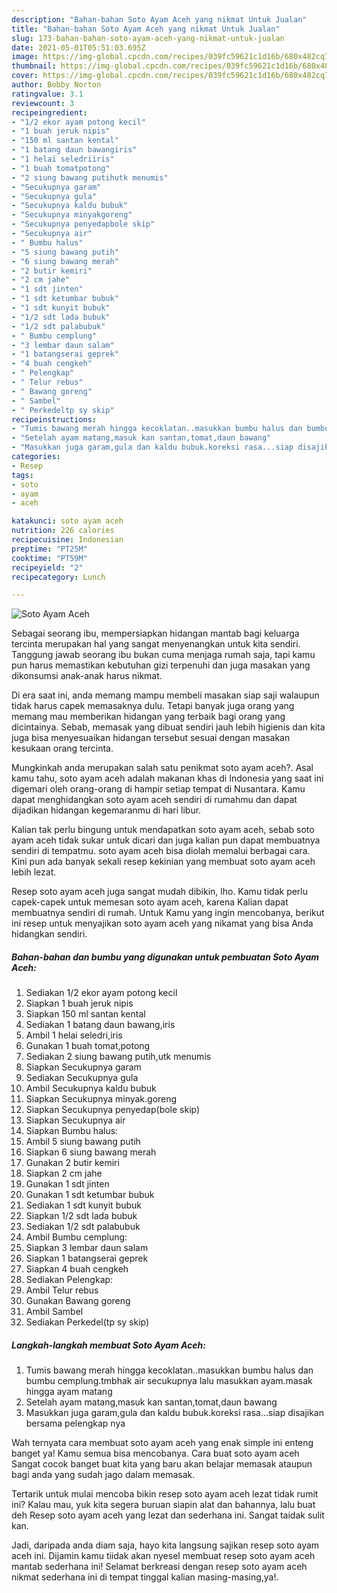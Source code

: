 ```yaml
---
description: "Bahan-bahan Soto Ayam Aceh yang nikmat Untuk Jualan"
title: "Bahan-bahan Soto Ayam Aceh yang nikmat Untuk Jualan"
slug: 173-bahan-bahan-soto-ayam-aceh-yang-nikmat-untuk-jualan
date: 2021-05-01T05:51:03.695Z
image: https://img-global.cpcdn.com/recipes/039fc59621c1d16b/680x482cq70/soto-ayam-aceh-foto-resep-utama.jpg
thumbnail: https://img-global.cpcdn.com/recipes/039fc59621c1d16b/680x482cq70/soto-ayam-aceh-foto-resep-utama.jpg
cover: https://img-global.cpcdn.com/recipes/039fc59621c1d16b/680x482cq70/soto-ayam-aceh-foto-resep-utama.jpg
author: Bobby Norton
ratingvalue: 3.1
reviewcount: 3
recipeingredient:
- "1/2 ekor ayam potong kecil"
- "1 buah jeruk nipis"
- "150 ml santan kental"
- "1 batang daun bawangiris"
- "1 helai seledriiris"
- "1 buah tomatpotong"
- "2 siung bawang putihutk menumis"
- "Secukupnya garam"
- "Secukupnya gula"
- "Secukupnya kaldu bubuk"
- "Secukupnya minyakgoreng"
- "Secukupnya penyedapbole skip"
- "Secukupnya air"
- " Bumbu halus"
- "5 siung bawang putih"
- "6 siung bawang merah"
- "2 butir kemiri"
- "2 cm jahe"
- "1 sdt jinten"
- "1 sdt ketumbar bubuk"
- "1 sdt kunyit bubuk"
- "1/2 sdt lada bubuk"
- "1/2 sdt palabubuk"
- " Bumbu cemplung"
- "3 lembar daun salam"
- "1 batangserai geprek"
- "4 buah cengkeh"
- " Pelengkap"
- " Telur rebus"
- " Bawang goreng"
- " Sambel"
- " Perkedeltp sy skip"
recipeinstructions:
- "Tumis bawang merah hingga kecoklatan..masukkan bumbu halus dan bumbu cemplung.tmbhak air secukupnya lalu masukkan ayam.masak hingga ayam matang"
- "Setelah ayam matang,masuk kan santan,tomat,daun bawang"
- "Masukkan juga garam,gula dan kaldu bubuk.koreksi rasa...siap disajikan bersama pelengkap nya"
categories:
- Resep
tags:
- soto
- ayam
- aceh

katakunci: soto ayam aceh 
nutrition: 226 calories
recipecuisine: Indonesian
preptime: "PT25M"
cooktime: "PT59M"
recipeyield: "2"
recipecategory: Lunch

---
```



![Soto Ayam Aceh](https://img-global.cpcdn.com/recipes/039fc59621c1d16b/680x482cq70/soto-ayam-aceh-foto-resep-utama.jpg)

Sebagai seorang ibu, mempersiapkan hidangan mantab bagi keluarga tercinta merupakan hal yang sangat menyenangkan untuk kita sendiri. Tanggung jawab seorang ibu bukan cuma menjaga rumah saja, tapi kamu pun harus memastikan kebutuhan gizi terpenuhi dan juga masakan yang dikonsumsi anak-anak harus nikmat.

Di era  saat ini, anda memang mampu membeli masakan siap saji walaupun tidak harus capek memasaknya dulu. Tetapi banyak juga orang yang memang mau memberikan hidangan yang terbaik bagi orang yang dicintainya. Sebab, memasak yang dibuat sendiri jauh lebih higienis dan kita juga bisa menyesuaikan hidangan tersebut sesuai dengan masakan kesukaan orang tercinta. 



Mungkinkah anda merupakan salah satu penikmat soto ayam aceh?. Asal kamu tahu, soto ayam aceh adalah makanan khas di Indonesia yang saat ini digemari oleh orang-orang di hampir setiap tempat di Nusantara. Kamu dapat menghidangkan soto ayam aceh sendiri di rumahmu dan dapat dijadikan hidangan kegemaranmu di hari libur.

Kalian tak perlu bingung untuk mendapatkan soto ayam aceh, sebab soto ayam aceh tidak sukar untuk dicari dan juga kalian pun dapat membuatnya sendiri di tempatmu. soto ayam aceh bisa diolah memalui berbagai cara. Kini pun ada banyak sekali resep kekinian yang membuat soto ayam aceh lebih lezat.

Resep soto ayam aceh juga sangat mudah dibikin, lho. Kamu tidak perlu capek-capek untuk memesan soto ayam aceh, karena Kalian dapat membuatnya sendiri di rumah. Untuk Kamu yang ingin mencobanya, berikut ini resep untuk menyajikan soto ayam aceh yang nikamat yang bisa Anda hidangkan sendiri.

<!--inarticleads1-->

##### Bahan-bahan dan bumbu yang digunakan untuk pembuatan Soto Ayam Aceh:

1. Sediakan 1/2 ekor ayam potong kecil
1. Siapkan 1 buah jeruk nipis
1. Siapkan 150 ml santan kental
1. Sediakan 1 batang daun bawang,iris
1. Ambil 1 helai seledri,iris
1. Gunakan 1 buah tomat,potong
1. Sediakan 2 siung bawang putih,utk menumis
1. Siapkan Secukupnya garam
1. Sediakan Secukupnya gula
1. Ambil Secukupnya kaldu bubuk
1. Siapkan Secukupnya minyak.goreng
1. Siapkan Secukupnya penyedap(bole skip)
1. Siapkan Secukupnya air
1. Siapkan  Bumbu halus:
1. Ambil 5 siung bawang putih
1. Siapkan 6 siung bawang merah
1. Gunakan 2 butir kemiri
1. Siapkan 2 cm jahe
1. Gunakan 1 sdt jinten
1. Gunakan 1 sdt ketumbar bubuk
1. Sediakan 1 sdt kunyit bubuk
1. Siapkan 1/2 sdt lada bubuk
1. Sediakan 1/2 sdt palabubuk
1. Ambil  Bumbu cemplung:
1. Siapkan 3 lembar daun salam
1. Siapkan 1 batangserai geprek
1. Siapkan 4 buah cengkeh
1. Sediakan  Pelengkap:
1. Ambil  Telur rebus
1. Gunakan  Bawang goreng
1. Ambil  Sambel
1. Sediakan  Perkedel(tp sy skip)




<!--inarticleads2-->

##### Langkah-langkah membuat Soto Ayam Aceh:

1. Tumis bawang merah hingga kecoklatan..masukkan bumbu halus dan bumbu cemplung.tmbhak air secukupnya lalu masukkan ayam.masak hingga ayam matang
1. Setelah ayam matang,masuk kan santan,tomat,daun bawang
1. Masukkan juga garam,gula dan kaldu bubuk.koreksi rasa...siap disajikan bersama pelengkap nya




Wah ternyata cara membuat soto ayam aceh yang enak simple ini enteng banget ya! Kamu semua bisa mencobanya. Cara buat soto ayam aceh Sangat cocok banget buat kita yang baru akan belajar memasak ataupun bagi anda yang sudah jago dalam memasak.

Tertarik untuk mulai mencoba bikin resep soto ayam aceh lezat tidak rumit ini? Kalau mau, yuk kita segera buruan siapin alat dan bahannya, lalu buat deh Resep soto ayam aceh yang lezat dan sederhana ini. Sangat taidak sulit kan. 

Jadi, daripada anda diam saja, hayo kita langsung sajikan resep soto ayam aceh ini. Dijamin kamu tiidak akan nyesel membuat resep soto ayam aceh mantab sederhana ini! Selamat berkreasi dengan resep soto ayam aceh nikmat sederhana ini di tempat tinggal kalian masing-masing,ya!.

